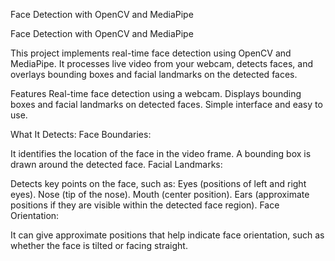 Face Detection with OpenCV and MediaPipe

Face Detection with OpenCV and MediaPipe


This project implements real-time face detection using OpenCV and MediaPipe. It processes live video from your webcam, detects faces, and overlays bounding boxes and facial landmarks on the detected faces.

Features
Real-time face detection using a webcam.
Displays bounding boxes and facial landmarks on detected faces.
Simple interface and easy to use.

What It Detects:
Face Boundaries:

It identifies the location of the face in the video frame.
A bounding box is drawn around the detected face.
Facial Landmarks:

Detects key points on the face, such as:
Eyes (positions of left and right eyes).
Nose (tip of the nose).
Mouth (center position).
Ears (approximate positions if they are visible within the detected face region).
Face Orientation:

It can give approximate positions that help indicate face orientation, such as whether the face is tilted or facing straight.
